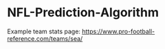 # NFL-Prediction-Algorithm
Example team stats page: https://www.pro-football-reference.com/teams/sea/